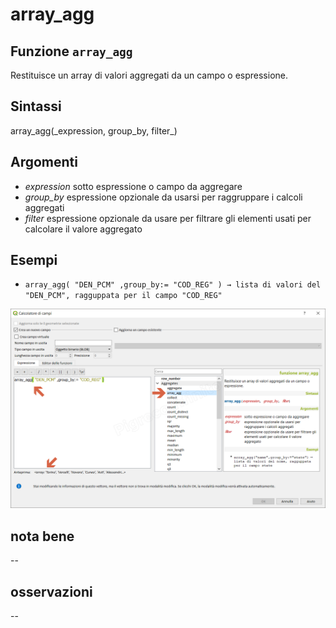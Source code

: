 # array\_agg

## Funzione `array_agg`

Restituisce un array di valori aggregati da un campo o espressione.

## Sintassi

array_agg\(\_expression, group\_by, filter_\)

## Argomenti

* _expression_ sotto espressione o campo da aggregare
* _group\_by_ espressione opzionale da usarsi per raggruppare i calcoli aggregati
* _filter_ espressione opzionale da usare per filtrare gli elementi usati per calcolare il valore aggregato

## Esempi

* `array_agg( "DEN_PCM" ,group_by:= "COD_REG" ) → lista di valori del "DEN_PCM", ragguppata per il campo "COD_REG"`

![](../../../.gitbook/assets/array_agg1.png)

## nota bene

--

## osservazioni

--

